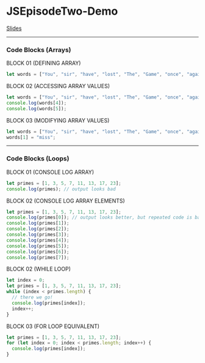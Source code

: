 # JSEpisodeTwo-Demo

[Slides]()

---

### Code Blocks (Arrays)

BLOCK 01 (DEFINING ARRAY)

```javascript
let words = ["You", "sir", "have", "lost", "The", "Game", "once", "again"];
```

BLOCK 02 (ACCESSING ARRAY VALUES)

```javascript
let words = ["You", "sir", "have", "lost", "The", "Game", "once", "again"];
console.log(words[4]);
console.log(words[5]);
```

BLOCK 03 (MODIFYING ARRAY VALUES)

```javascript
let words = ["You", "sir", "have", "lost", "The", "Game", "once", "again"];
words[1] = "miss";
```

---

### Code Blocks (Loops)

BLOCK 01 (CONSOLE LOG ARRAY)

```javascript
let primes = [1, 3, 5, 7, 11, 13, 17, 23];
console.log(primes); // output looks bad
```

BLOCK 02 (CONSOLE LOG ARRAY ELEMENTS)

```javascript
let primes = [1, 3, 5, 7, 11, 13, 17, 23];
console.log(primes[0]); // output looks better, but repeated code is bad.
console.log(primes[1]);
console.log(primes[2]);
console.log(primes[3]);
console.log(primes[4]);
console.log(primes[5]);
console.log(primes[6]);
console.log(primes[7]);
```

BLOCK 02 (WHILE LOOP)

```javascript
let index = 0;
let primes = [1, 3, 5, 7, 11, 13, 17, 23];
while (index < primes.length) {
  // there we go!
  console.log(primes[index]);
  index++;
}
```

BLOCK 03 (FOR LOOP EQUIVALENT)

```javascript
let primes = [1, 3, 5, 7, 11, 13, 17, 23];
for (let index = 0; index < primes.length; index++) {
  console.log(primes[index]);
}
```
